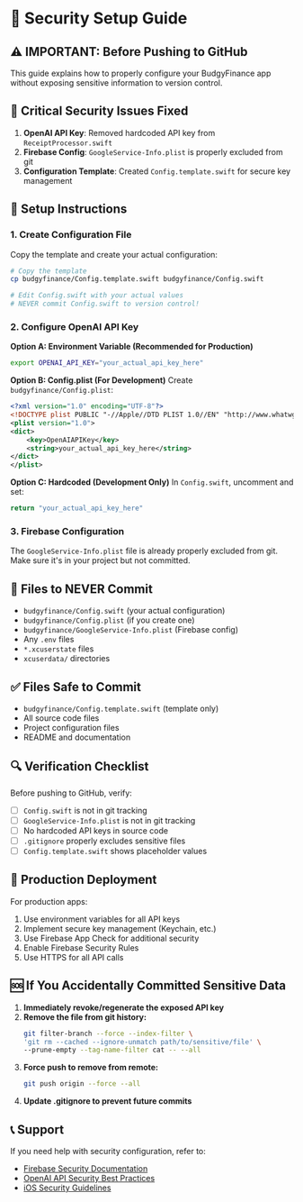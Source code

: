 # 🔐 Security Setup Guide

## ⚠️ IMPORTANT: Before Pushing to GitHub

This guide explains how to properly configure your BudgyFinance app without exposing sensitive information to version control.

## 🚨 Critical Security Issues Fixed

1. **OpenAI API Key**: Removed hardcoded API key from `ReceiptProcessor.swift`
2. **Firebase Config**: `GoogleService-Info.plist` is properly excluded from git
3. **Configuration Template**: Created `Config.template.swift` for secure key management

## 🔧 Setup Instructions

### 1. Create Configuration File

Copy the template and create your actual configuration:

```bash
# Copy the template
cp budgyfinance/Config.template.swift budgyfinance/Config.swift

# Edit Config.swift with your actual values
# NEVER commit Config.swift to version control!
```

### 2. Configure OpenAI API Key

**Option A: Environment Variable (Recommended for Production)**
```bash
export OPENAI_API_KEY="your_actual_api_key_here"
```

**Option B: Config.plist (For Development)**
Create `budgyfinance/Config.plist`:
```xml
<?xml version="1.0" encoding="UTF-8"?>
<!DOCTYPE plist PUBLIC "-//Apple//DTD PLIST 1.0//EN" "http://www.whatwg.org/specs/web-apps/current-work/#">
<plist version="1.0">
<dict>
    <key>OpenAIAPIKey</key>
    <string>your_actual_api_key_here</string>
</dict>
</plist>
```

**Option C: Hardcoded (Development Only)**
In `Config.swift`, uncomment and set:
```swift
return "your_actual_api_key_here"
```

### 3. Firebase Configuration

The `GoogleService-Info.plist` file is already properly excluded from git. Make sure it's in your project but not committed.

## 📁 Files to NEVER Commit

- `budgyfinance/Config.swift` (your actual configuration)
- `budgyfinance/Config.plist` (if you create one)
- `budgyfinance/GoogleService-Info.plist` (Firebase config)
- Any `.env` files
- `*.xcuserstate` files
- `xcuserdata/` directories

## ✅ Files Safe to Commit

- `budgyfinance/Config.template.swift` (template only)
- All source code files
- Project configuration files
- README and documentation

## 🔍 Verification Checklist

Before pushing to GitHub, verify:

- [ ] `Config.swift` is not in git tracking
- [ ] `GoogleService-Info.plist` is not in git tracking
- [ ] No hardcoded API keys in source code
- [ ] `.gitignore` properly excludes sensitive files
- [ ] `Config.template.swift` shows placeholder values

## 🚀 Production Deployment

For production apps:

1. Use environment variables for all API keys
2. Implement secure key management (Keychain, etc.)
3. Use Firebase App Check for additional security
4. Enable Firebase Security Rules
5. Use HTTPS for all API calls

## 🆘 If You Accidentally Committed Sensitive Data

1. **Immediately revoke/regenerate the exposed API key**
2. **Remove the file from git history:**
   ```bash
   git filter-branch --force --index-filter \
   'git rm --cached --ignore-unmatch path/to/sensitive/file' \
   --prune-empty --tag-name-filter cat -- --all
   ```
3. **Force push to remove from remote:**
   ```bash
   git push origin --force --all
   ```
4. **Update .gitignore to prevent future commits**

## 📞 Support

If you need help with security configuration, refer to:
- [Firebase Security Documentation](https://firebase.google.com/docs/rules)
- [OpenAI API Security Best Practices](https://platform.openai.com/docs/guides/security)
- [iOS Security Guidelines](https://developer.apple.com/security/)
